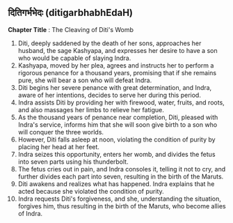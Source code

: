 ## दितिगर्भभेदः (ditigarbhabhEdaH)

**Chapter Title** : The Cleaving of Diti's Womb

1. Diti, deeply saddened by the death of her sons, approaches her husband, the sage Kashyapa, and expresses her desire to have a son who would be capable of slaying Indra.
2. Kashyapa, moved by her plea, agrees and instructs her to perform a rigorous penance for a thousand years, promising that if she remains pure, she will bear a son who will defeat Indra.
3. Diti begins her severe penance with great determination, and Indra, aware of her intentions, decides to serve her during this period.
4. Indra assists Diti by providing her with firewood, water, fruits, and roots, and also massages her limbs to relieve her fatigue.
5. As the thousand years of penance near completion, Diti, pleased with Indra's service, informs him that she will soon give birth to a son who will conquer the three worlds.
6. However, Diti falls asleep at noon, violating the condition of purity by placing her head at her feet.
7. Indra seizes this opportunity, enters her womb, and divides the fetus into seven parts using his thunderbolt.
8. The fetus cries out in pain, and Indra consoles it, telling it not to cry, and further divides each part into seven, resulting in the birth of the Maruts.
9. Diti awakens and realizes what has happened. Indra explains that he acted because she violated the condition of purity.
10. Indra requests Diti's forgiveness, and she, understanding the situation, forgives him, thus resulting in the birth of the Maruts, who become allies of Indra.
